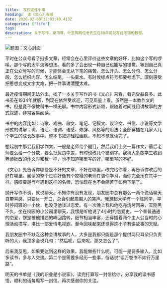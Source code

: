 ```yaml
---
title:  写作这件小事
heading:  读《文心》有感
date: 2020-02-08T12:03:49.413Z
categories: ["life"]
tags: 
description: 关于写作，夏丏尊、叶圣陶两位老先生在80年前就写过不错的教程。
---
```


![题图：文心封面](https://gitee.com/smile365/blogimg/raw/master/sxy91/1581249748218.png)

平时在公众号看了挺多文章，经常会在心里评价这些文章的好坏，比如这个写的啰嗦，那个写的太平淡等想法。看的多了会出现一种自己也能写的错觉。等到自己真正在公众号写的时候，才能体会无从下笔的痛苦。怎么开头、怎么分句、怎么分段、怎么组织内容、怎么结尾，一头雾水。有时候标点符号都要考虑下。深刻感受把思想变成文字太难，把一件事讲清楚太难。

最近疫情期间无法外出，找了一本关于写作的书《文心》来看，看完受益良多。此书虽在1934年就版，到现在依然受欢迎，可见质量上乘。虽然是一本教作文的书，但是竟不像教科书一样无聊。书中内容形式新颖，跟随着时间线用讲故事的方式叙述，非常容易阅读。

书中的内容比如：诗歌、戏曲、散文、笔记、记叙文、议论文、书信、小说等文学形式的讲解；词、语汇、语调、语感、修辞、风格等的用法；全部穿插在几家人几个学生的成长故事中。整本书叙述轻松幽默，不知不觉就读完了。

想起初中那会我们学作文，一般是老师给个题目，然后我们上交一篇作文，最后老师要么给一个分数，要么批优良中差，有时也改几个错别字。我猜大多数学生收到老师批改的作文时和我一样，也不知道哪里写的好，哪里写的不好。

《文心》先告诉你哪些是不好的文章，不好在哪里，改完给你看，再告诉你改后的好在哪里。阅读的整个过程好像有个狡猾的老师在骗你学习，而你完全乐在其中一样。感叹要是当年遇到这样的名师，恐怕现在也不会痛苦于如何下笔了。

抛开写作不谈，就说聊天。不知你有没有发现，朋友圈中总有那么一两个说话聊天自带喜感，只要ta一开口，总会引起周围人的笑声。我想起大学有一个陈同学，平时停闷骚的一小伙，也没见他谈过恋爱。有一次晚上我和他吃完烧烤回来，天刚黑不久，坐在校园的小公园里聊天，我愣是听他说了4小时的恋爱史。一个普普通通的恋爱，愣是被他描述的峰回路转，细节相当丰富，还穿插着两个主人公当时的心理活动描写，堪比一部爱情电视剧。至今回味起来还觉得这小子有讲故事的天赋。

我朋友圈中不缺乏这种会讲故事的人，大多是我都只能是那个提供两只耳朵只负责听的人，我顶多会说几句：“然后呢，后来呢，那又怎么了”。

后来我反思，如果要达到这样的效果，我能做些什么呢。可能一是要多输入，比如多读书，多与人交流。第二个是需要多经历一些事，俗话说“读万卷书不如行万里路”。

明天的书单是《我的职业是小说家》，读完打算写一封信给你，分享我的读书感悟，顺利的话每周写一封信。再次感谢你的关注。

